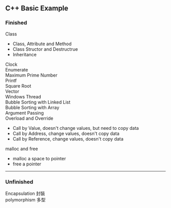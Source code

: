 
<h2>C++ Basic Example</h2>
<h3>Finished</h3>
Class<br>
<ul>
<li> Class, Attribute and Method
<li> Class Structor and Destructrue
<li> Inheritance
</ul>
Clock<br>
Enumerate<br>
Maximum Prime Number <br>
Printf<br>
Square Root<br>
Vector <br>
Windows Thread <br>
Bubble Sorting with Linked List<br>
Bubble Sorting with Array<br>
Argument Passing <br>
Overload and Override<br>
<ul>
<li> Call by Value, doesn't change values, but need to copy data
<li> Call by Address, change values, doesn't copy data
<li> Call by Reference, change values, doesn't copy data
</ul>

malloc and free <br>
<ul>
<li> malloc a space to pointer
<li> free a pointer
</ul>
<hr>
<h3>Unfinished</h3>

Encapsulation 封裝<br>
polymorphism 多型<br>




